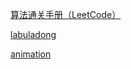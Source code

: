 [算法通关手册（LeetCode）](https://algo.itcharge.cn/)

[labuladong](https://labuladong.online/algo/home/#%E8%B0%81%E9%80%82%E5%90%88%E5%AD%A6%E4%B9%A0)

[animation](https://alchemist-al.com/)